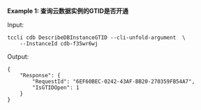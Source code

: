 **Example 1: 查询云数据实例的GTID是否开通**



Input: 

```
tccli cdb DescribeDBInstanceGTID --cli-unfold-argument  \
    --InstanceId cdb-f35wr6wj
```

Output: 
```
{
    "Response": {
        "RequestId": "6EF60BEC-0242-43AF-BB20-270359FB54A7",
        "IsGTIDOpen": 1
    }
}
```

